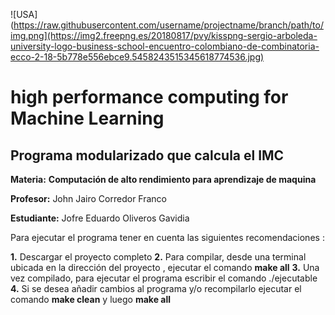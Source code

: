 ![USA](https://raw.githubusercontent.com/username/projectname/branch/path/to/img.png](https://img2.freepng.es/20180817/pvy/kisspng-sergio-arboleda-university-logo-business-school-encuentro-colombiano-de-combinatoria-ecco-2-18-5b778e556ebce9.5458243515345618774536.jpg)

# high performance computing for Machine Learning

## Programa modularizado que calcula el IMC 

**Materia:** **Computación de alto rendimiento para aprendizaje de maquina**

 **Profesor:** John Jairo Corredor Franco
 
 **Estudiante:** Jofre Eduardo Oliveros Gavidia
 
 Para ejecutar el programa tener en cuenta las siguientes recomendaciones :
 
 **1.** Descargar el proyecto completo 
 **2.** Para compilar, desde una terminal ubicada en la dirección del proyecto , ejecutar el comando **make all**
 **3.** Una vez compilado, para ejecutar el programa escribir el comando ./ejecutable 
 **4.** Si se desea añadir cambios al programa y/o recompilarlo ejecutar el comando **make clean** y luego **make all**




